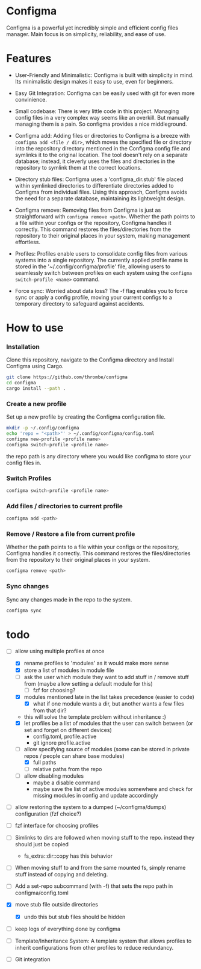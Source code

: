 # Configma
Configma is a powerful yet incredibly simple and efficient config files manager. Main focus is on simplicity, reliability, and ease of use.

# Features
- User-Friendly and Minimalistic:
Configma is built with simplicity in mind. Its minimalistic design makes it easy to use, even for beginners.

- Easy Git Integration:
Configma can be easily used with git for even more convinience.

- Small codebase:
There is very little code in this project. Managing config files in a very complex way seems like an overkill. But manually managing them is a pain. So configma provides a nice middleground.

- Configma add:
Adding files or directories to Configma is a breeze with `configma add <file / dir>`, which moves the specified file or directory into the repository directory mentioned in the Configma config file and symlinks it to the original location. The tool doesn't rely on a separate database; instead, it cleverly uses the files and directories in the repository to symlink them at the correct locations.

- Directory stub files:
Configma uses a 'configma_dir.stub' file placed within symlinked directories to differentiate directories added to Configma from individual files. Using this approach, Configma avoids the need for a separate database, maintaining its lightweight design. 

- Configma remove:
Removing files from Configma is just as straightforward with `configma remove <path>`. Whether the path points to a file within your configs or the repository, Configma handles it correctly. This command restores the files/directories from the repository to their original places in your system, making management effortless.

- Profiles:
Profiles enable users to consolidate config files from various systems into a single repository. The currently applied profile name is stored in the '~/.config/configma/profile' file, allowing users to seamlessly switch between profiles on each system using the `configma switch-profile <name>` command.

- Force sync:
Worried about data loss? The -f flag enables you to force sync or apply a config profile, moving your current configs to a temporary directory to safeguard against accidents.


# How to use
### Installation
Clone this repository, navigate to the Configma directory and Install Configma using Cargo.
```zsh
git clone https://github.com/thrombe/configma
cd configma
cargo install --path .
````

### Create a new profile
Set up a new profile by creating the Configma configuration file.
```zsh
mkdir -p ~/.config/configma
echo 'repo = "<path>"' > ~/.config/configma/config.toml
configma new-profile <profile name>
configma switch-profile <profile name>
```
the repo path is any directory where you would like configma to store your config files in.

### Switch Profiles
```zsh
configma switch-profile <profile name>
````

### Add files / directories to current profile
```zsh
configma add <path>
```

### Remove / Restore a file from current profile
Whether the path points to a file within your configs or the repository, Configma handles it correctly. This command restores the files/directories from the repository to their original places in your system.
```zsh
configma remove <path>
```

### Sync changes
Sync any changes made in the repo to the system.
```zsh
configma sync
```

# todo
- [ ] allow using multiple profiles at once
  - [x] rename profiles to 'modules' as it would make more sense
  - [x] store a list of modules in module file
  - [ ] ask the user which module they want to add stuff in / remove stuff from (maybe allow setting a default module for this)
    - [ ] fzf for choosing?
  - [x] modules mentioned late in the list takes precedence (easier to code)
    - [x] what if one module wants a dir, but another wants a few files from that dir?
  - this will solve the template problem without inheritance :}
  - [x] let profiles be a list of modules that the user can switch between (or set and forget on different devices)
    - config.toml, profile.active
    - git ignore profile.active
  - [ ] allow specifying source of modules (some can be stored in private repos / people can share base modules)
    - [x] full paths
    - [ ] relative paths from the repo
  - [ ] allow disabling modules
    - maybe a disable command
    - maybe save the list of active modules somewhere and check for missing modules in config and update accordingly
- [ ] allow restoring the system to a dumped (~/configma/dumps) configuration (fzf choice?)
- [ ] fzf interface for choosing profiles
- [ ] Simlinks to dirs are followed when moving stuff to the repo. instead they should just be copied
  - fs_extra::dir::copy has this behavior
- [ ] When moving stuff to and from the same mounted fs, simply rename stuff instead of copying and deleting.
- [ ] Add a set-repo subcommand (with -f) that sets the repo path in configma/config.toml
- [x] move stub file outside directories
  - [x] undo this but stub files should be hidden
- [ ] keep logs of everything done by configma
- [ ] Template/Inheritance System: A template system that allows profiles to inherit configurations from other profiles to reduce redundancy.
- [ ] Git integration

